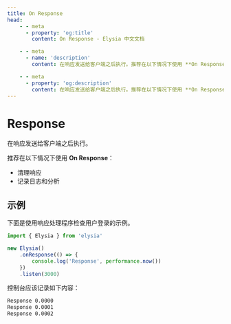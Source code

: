 ```yaml
---
title: On Response
head:
    - - meta
      - property: 'og:title'
        content: On Response - Elysia 中文文档

    - - meta
      - name: 'description'
        content: 在响应发送给客户端之后执行。推荐在以下情况下使用 **On Response**。清理响应、记录日志和分析。

    - - meta
      - property: 'og:description'
        content: 在响应发送给客户端之后执行。推荐在以下情况下使用 **On Response**。清理响应、记录日志和分析。
---
```


# Response

在响应发送给客户端之后执行。

推荐在以下情况下使用 **On Response**：
- 清理响应
- 记录日志和分析

## 示例

下面是使用响应处理程序检查用户登录的示例。

```typescript twoslash
import { Elysia } from 'elysia'

new Elysia()
	.onResponse(() => {
		console.log('Response', performance.now())
	})
	.listen(3000)
```

控制台应该记录如下内容：

```bash
Response 0.0000
Response 0.0001
Response 0.0002
```
